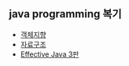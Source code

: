 ## java programming 복기 

- [객체지향](https://github.com/wonmimi/java/tree/main/src/Chapter02)
- [자료구조](https://github.com/wonmimi/java/tree/main/src/Chapter05)
- [Effective Java 3판](https://github.com/wonmimi/java/tree/main/src/EffectiveJava)

